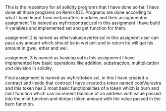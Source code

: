 This is the repository for all solidity programs that I have done so far. I have done all those programs on Remix IDE. Programs are done according to what I have learnt from metacrafters modules and their assignmentns. 
assignment 1 is named as myfirstcontract.sol in this assignment I have build 4 variables and implemented set and get function for them.

assignment 2 is named as ethervaluecoverter.sol in this assignent user can pass any amount which should be in wei unit and in return he will get his 
amount in gwei, ether and wei.

assignment 3 is named as basicop.sol in this assignment I have implemented few basic operations like addition, substraction, multiplication and devision
in solidity.

Final assignment is named as myfirsttoken.sol, in this I have created a contract and inside that contract I have created a token named
coinVajrastra and this token has 2 most basic functionalities of a token which is burn and mint function which can increment balance of an
address with value passed into the mint function and deduct token amount with the value passed in the burn function.
